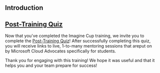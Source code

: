 ## Introduction


## [Post-Training Quiz](https://zealous-pebble-06ae2440f.azurestaticapps.net/)
Now that you've completed the Imagine Cup training, we invite you to complete the [Post-Training Quiz](https://zealous-pebble-06ae2440f.azurestaticapps.net/)! After successfully completing this quiz, you will receive links to live, 1-to-many mentoring sessions that areput on by Microsoft Cloud Advocates specifically for students. 

Thank you for engaging with this training! We hope it was useful and that it helps you and your team prepare for success!



